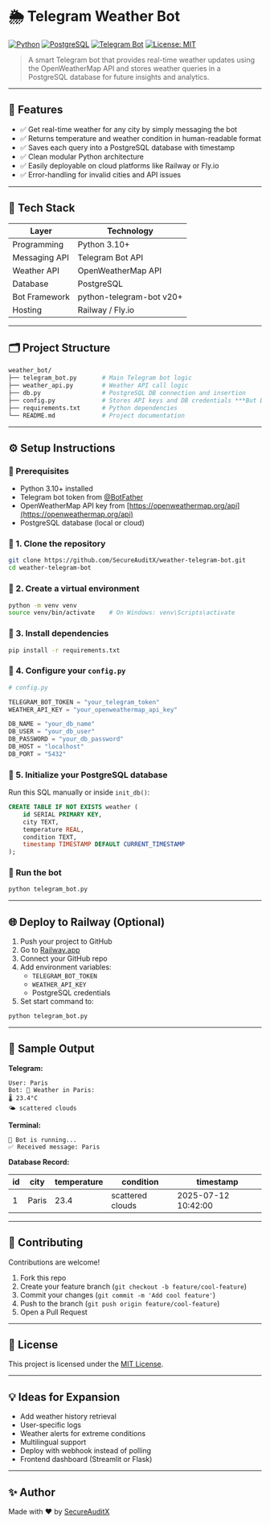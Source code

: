 # 🌦️ Telegram Weather Bot

[![Python](https://img.shields.io/badge/Python-3.10+-blue?logo=python)](https://www.python.org/)
[![PostgreSQL](https://img.shields.io/badge/Database-PostgreSQL-blue?logo=postgresql)](https://www.postgresql.org/)
[![Telegram Bot](https://img.shields.io/badge/Telegram-Bot-blue?logo=telegram)](https://core.telegram.org/bots)
[![License: MIT](https://img.shields.io/badge/License-MIT-green.svg)](LICENSE)

> A smart Telegram bot that provides real-time weather updates using the OpenWeatherMap API and stores weather queries in a PostgreSQL database for future insights and analytics.

---

## 📌 Features

- ✅ Get real-time weather for any city by simply messaging the bot
- ✅ Returns temperature and weather condition in human-readable format
- ✅ Saves each query into a PostgreSQL database with timestamp
- ✅ Clean modular Python architecture
- ✅ Easily deployable on cloud platforms like Railway or Fly.io
- ✅ Error-handling for invalid cities and API issues

---

## 🧱 Tech Stack

| Layer          | Technology             |
|----------------|------------------------|
| Programming    | Python 3.10+           |
| Messaging API  | Telegram Bot API       |
| Weather API    | OpenWeatherMap API     |
| Database       | PostgreSQL             |
| Bot Framework  | python-telegram-bot v20+ |
| Hosting        | Railway / Fly.io       |

---

## 🗂️ Project Structure

```bash
weather_bot/
├── telegram_bot.py       # Main Telegram bot logic
├── weather_api.py        # Weather API call logic
├── db.py                 # PostgreSQL DB connection and insertion
├── config.py             # Stores API keys and DB credentials ***But Disabled for security purposes***
├── requirements.txt      # Python dependencies
└── README.md             # Project documentation
```

---

## ⚙️ Setup Instructions

### 📌 Prerequisites

- Python 3.10+ installed
- Telegram bot token from [@BotFather](https://t.me/BotFather)
- OpenWeatherMap API key from [https://openweathermap.org/api](https://openweathermap.org/api)
- PostgreSQL database (local or cloud)

### 🔧 1. Clone the repository

```bash
git clone https://github.com/SecureAuditX/weather-telegram-bot.git
cd weather-telegram-bot
```

### 🔧 2. Create a virtual environment

```bash
python -m venv venv
source venv/bin/activate    # On Windows: venv\Scripts\activate
```

### 🔧 3. Install dependencies

```bash
pip install -r requirements.txt
```

### 🔧 4. Configure your `config.py`

```python
# config.py

TELEGRAM_BOT_TOKEN = "your_telegram_token"
WEATHER_API_KEY = "your_openweathermap_api_key"

DB_NAME = "your_db_name"
DB_USER = "your_db_user"
DB_PASSWORD = "your_db_password"
DB_HOST = "localhost"
DB_PORT = "5432"
```

### 🔧 5. Initialize your PostgreSQL database

Run this SQL manually or inside `init_db()`:

```sql
CREATE TABLE IF NOT EXISTS weather (
    id SERIAL PRIMARY KEY,
    city TEXT,
    temperature REAL,
    condition TEXT,
    timestamp TIMESTAMP DEFAULT CURRENT_TIMESTAMP
);
```

### 🚀 Run the bot

```bash
python telegram_bot.py
```

---

## 🌐 Deploy to Railway (Optional)

1. Push your project to GitHub
2. Go to [Railway.app](https://railway.app/)
3. Connect your GitHub repo
4. Add environment variables:
   - `TELEGRAM_BOT_TOKEN`
   - `WEATHER_API_KEY`
   - PostgreSQL credentials
5. Set start command to:

```bash
python telegram_bot.py
```

---

## 🧪 Sample Output

**Telegram:**

```
User: Paris
Bot: 📍 Weather in Paris:
🌡️ 23.4°C
🌤️ scattered clouds
```

**Terminal:**

```
🤖 Bot is running...
✅ Received message: Paris
```

**Database Record:**

| id | city  | temperature | condition        | timestamp           |
|----|-------|-------------|------------------|----------------------|
| 1  | Paris | 23.4        | scattered clouds | 2025-07-12 10:42:00  |

---

## 🙌 Contributing

Contributions are welcome!

1. Fork this repo
2. Create your feature branch (`git checkout -b feature/cool-feature`)
3. Commit your changes (`git commit -m 'Add cool feature'`)
4. Push to the branch (`git push origin feature/cool-feature`)
5. Open a Pull Request

---

## 📄 License

This project is licensed under the [MIT License](LICENSE).

---

## 💡 Ideas for Expansion

- Add weather history retrieval
- User-specific logs
- Weather alerts for extreme conditions
- Multilingual support
- Deploy with webhook instead of polling
- Frontend dashboard (Streamlit or Flask)

---

## ✨ Author

Made with ❤️ by [SecureAuditX](https://github.com/SecureAuditX)
